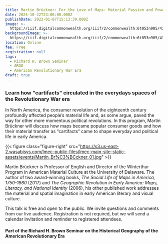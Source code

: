 ```yaml
---
title: Martin Brückner: For the Love of Maps: Material Passion and Power in Eighteenth-Century America
date: 2024-10-22T23:00:00.000Z
publishDate: 2022-01-07T15:13:39.000Z
image: >-
  https://iiif.digitalcommonwealth.org/iiif/2/commonwealth:6t053n905/4366,1801,3581,1651/,1200/0/default.jpg
backgroundImage: >-
  https://iiif.digitalcommonwealth.org/iiif/2/commonwealth:6t053n905/4366,1801,3581,1651/,1200/0/default.jpg
location: Online
fee: Free
registration: null
tags:
  - Richard H. Brown Seminar
  - ARGO
  - American Revolutionary War Era
draft: true
---
```


### Learn how "cartifacts" circulated in the everydays spaces of the Revolutionary War era

In North America, the consumer revolution of the eighteenth century profoundly affected people’s material life and, as some argue, paved the way for other more momentous political revolutions. In this program, Martin Brückner will discuss how maps became popular consumer goods and how their material transfer as “cartifacts” came to shape everyday and political life in early America.

{{< figure class="figure-right" src="https://s3.us-east-2.wasabisys.com/lmec-public-files/lmec-main-site-static-assets/events/Martin_Br%C3%BCckner_01.jpg" >}}

Martin Brückner is Professor of English and Director of the Winterthur Program in American Material Culture at the University of Delaware. The author of two award-winning books, *The Social Life of Maps in America, 1750-1860* (2017) and *The Geographic Revolution in Early America: Maps, Literacy, and National Identity* (2006), his other published work addresses the material and spatial imagination in early American literary and visual culture.

This talk is free and open to the public. We invite questions and comments from our live audience. Registration is not required, but we will send  a calendar invitation and reminder to registered attendees.

#### Part of the Richard H. Brown Seminar on the Historical Geography of the American Revolutionary Era

